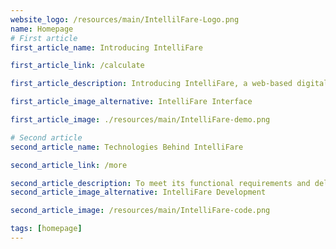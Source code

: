 ```yaml
---
website_logo: /resources/main/IntellilFare-Logo.png
name: Homepage
# First article
first_article_name: Introducing IntelliFare

first_article_link: /calculate

first_article_description: Introducing IntelliFare, a web-based digital fare calculator system designed to simplify your commuting experience. With its interactive interface, IntelliFare makes calculating your fare quick and easy, ensuring you're always prepared before your ride!

first_article_image_alternative: IntelliFare Interface

first_article_image: ./resources/main/IntelliFare-demo.png

# Second article
second_article_name: Technologies Behind IntelliFare

second_article_link: /more

second_article_description: To meet its functional requirements and deliver a seamless user experience, IntelliFare incorporates a diverse set of advanced technologies, including UI frameworks, JavaScript libraries, Content Delivery Networks (CDNs), Cloud Technology, and among others are utilized.
second_article_image_alternative: IntelliFare Development

second_article_image: /resources/main/IntelliFare-code.png

tags: [homepage]
---
```

